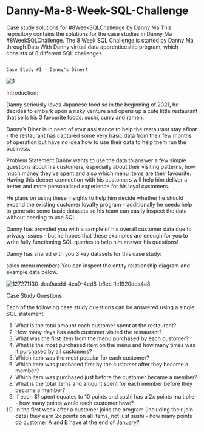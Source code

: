 # Danny-Ma-8-Week-SQL-Challenge
Case study solutions for #8WeekSQLChallenge by Danny Ma
This repository contains the solutions for the case studies in Danny Ma #8WeekSQLChallenge. The 8 Week SQL Challenge is started by Danny Ma through Data With Danny virtual data apprenticeship program, which consists of 8 different SQL challenges.


 																																								Case Study #1 - Danny's Diner!
![1](https://user-images.githubusercontent.com/97706504/192121312-e3a38e69-aba5-4129-8cf7-cf5bb6379249.png)

Introduction:

Danny seriously loves Japanese food so in the beginning of 2021, he decides to embark upon a risky venture and opens up a cute little restaurant that sells his 3 favourite foods: sushi, curry and ramen.

Danny’s Diner is in need of your assistance to help the restaurant stay afloat - the restaurant has captured some very basic data from their few months of operation but have no idea how to use their data to help them run the business.

Problem Statement
Danny wants to use the data to answer a few simple questions about his customers, especially about their visiting patterns, how much money they’ve spent and also which menu items are their favourite. Having this deeper connection with his customers will help him deliver a better and more personalised experience for his loyal customers.

He plans on using these insights to help him decide whether he should expand the existing customer loyalty program - additionally he needs help to generate some basic datasets so his team can easily inspect the data without needing to use SQL.

Danny has provided you with a sample of his overall customer data due to privacy issues - but he hopes that these examples are enough for you to write fully functioning SQL queries to help him answer his questions!

Danny has shared with you 3 key datasets for this case study:

sales
menu
members
You can inspect the entity relationship diagram and example data below.

![127271130-dca9aedd-4ca9-4ed8-b6ec-1e1920dca4a8](https://user-images.githubusercontent.com/97706504/192121409-c36d4502-58e1-4e79-8d2d-8450be52131b.png)

Case Study Questions:

Each of the following case study questions can be answered using a single SQL statement:

1. What is the total amount each customer spent at the restaurant?
2. How many days has each customer visited the restaurant?
3. What was the first item from the menu purchased by each customer?
4. What is the most purchased item on the menu and how many times was it purchased by all customers?
5. Which item was the most popular for each customer?
6. Which item was purchased first by the customer after they became a member?
7. Which item was purchased just before the customer became a member?
8. What is the total items and amount spent for each member before they became a member?
9. If each $1 spent equates to 10 points and sushi has a 2x points multiplier - how many points would each customer have?
10. In the first week after a customer joins the program (including their join date) they earn 2x points on all items, not just sushi - how many points do customer A and B have at the end of January?
